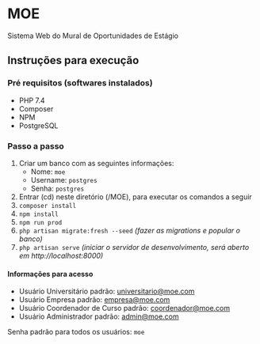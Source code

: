 # MOE
Sistema Web do Mural de Oportunidades de Estágio
## Instruções para execução
### Pré requisitos (softwares instalados)
- PHP 7.4
- Composer
- NPM
- PostgreSQL

### Passo a passo

 1. Criar um banco com as seguintes informações:
	- Nome: `moe`
	- Username: `postgres`
	- Senha: `postgres`
2. Entrar (cd) neste diretório (/MOE), para executar os comandos a seguir
3. `composer install`
4. `npm install`
5. `npm run prod`
6. `php artisan migrate:fresh --seed` *(fazer as migrations e popular o banco)*
7. `php artisan serve` *(iniciar o servidor de desenvolvimento, será aberto em http://localhost:8000)*

#### Informações para acesso
-	Usuário Universitário padrão: universitario@moe.com
-	Usuário Empresa padrão: empresa@moe.com
-	Usuário Coordenador de Curso padrão: coordenador@moe.com
-	Usuário Administrador padrão: admin@moe.com

Senha padrão para todos os usuários: `moe`

